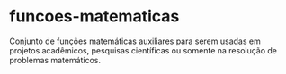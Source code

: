 # funcoes-matematicas
Conjunto de funções matemáticas auxiliares para serem usadas em projetos acadêmicos, pesquisas científicas ou somente na resolução de problemas matemáticos.
